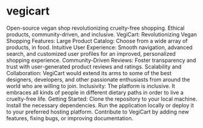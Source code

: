 # vegicart
Open-source vegan shop revolutionizing cruelty-free shopping. Ethical products, community-driven, and inclusive. 
VegiCart: Revolutionizing Vegan Shopping
Features:
Large Product Catalog: Choose from a wide array of products, in food.
Intuitive User Experience: Smooth navigation, advanced search, and customized user profiles for an improved, personalized shopping experience.
Community-Driven Reviews: Foster transparency and trust with user-generated product reviews and ratings.
Scalability and Collaboration: VegiCart would extend its arms to some of the best designers, developers, and other passionate enthusiasts from around the world who are willing to join.
Inclusivity: The platform is inclusive. It embraces all kinds of people in different dietary paths in order to live a cruelty-free life.
Getting Started:
Clone the repository to your local machine.
Install the necessary dependencies. Run the application locally or deploy it to your preferred hosting platform. Contribute to VegiCart by adding new features, fixing bugs, or improving documentation.
